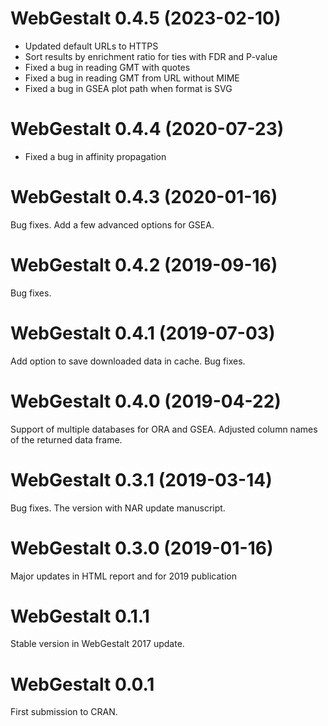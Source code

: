# WebGestalt 0.4.5 (2023-02-10)
* Updated default URLs to HTTPS
* Sort results by enrichment ratio for ties with FDR and P-value
* Fixed a bug in reading GMT with quotes
* Fixed a bug in reading GMT from URL without MIME
* Fixed a bug in GSEA plot path when format is SVG

# WebGestalt 0.4.4 (2020-07-23)
* Fixed a bug in affinity propagation

# WebGestalt 0.4.3 (2020-01-16)
Bug fixes. Add a few advanced options for GSEA.

# WebGestalt 0.4.2 (2019-09-16)
Bug fixes.

# WebGestalt 0.4.1 (2019-07-03)
Add option to save downloaded data in cache. Bug fixes.

# WebGestalt 0.4.0 (2019-04-22)
Support of multiple databases for ORA and GSEA. Adjusted column names of the returned data frame.

# WebGestalt 0.3.1 (2019-03-14)
Bug fixes. The version with NAR update manuscript.

# WebGestalt 0.3.0 (2019-01-16)
Major updates in HTML report and for 2019 publication

# WebGestalt 0.1.1
Stable version in WebGestalt 2017 update.

# WebGestalt 0.0.1
First submission to CRAN.
